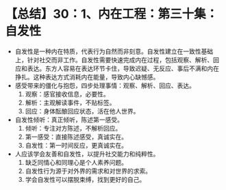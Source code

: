 # 【总结】30：1、内在工程：第三十集：自发性

-   自发性是一种内在特质，代表行为自然而非刻意。自发性建立在一致性基础上，针对社交而非工作。自发性需要快速完成内在过程，包括观察、解析、回应和表达。东方人容易在表达环节卡住，导致迟疑、无反应、事后不满和内在挣扎。这种表达方式消耗内在能量，导致内心缺憾感。
-   感受带来的僵化与抱怨，四步处理事情：观察、解析、回应、表达。
    1.  观察：感官接收信息，必要性。
    2.  解析：主观解读事件，不贴标签。
    3.  回应：身体酝酿回应状态，活在他人世界。
-   自发性倾听：真正倾听，陈述第一感受。
    1.  倾听：专注对方陈述，不解析回应。
    2.  第一感受：直接陈述感受，真诚实在。
    3.  自发性：第一时间反应，更真诚实在。
-   人应该学会友善和自发性，以提升社交能力和纯粹性。
    1.  缺乏同情心和同理心是个人素养问题。
    2.  自发性行为源于对外界的需求和对世界的求索。
    3.  学会自发性可以摆脱束缚，找到更好的自己。